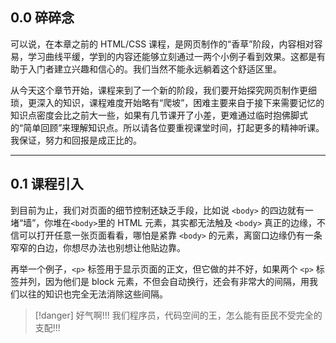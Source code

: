 ## 0.0 碎碎念
可以说，在本章之前的 HTML/CSS 课程，是网页制作的“香草”阶段，内容相对容易，学习曲线平缓，学到的内容还能够立刻通过一两个小例子看到效果。这都是有助于入门者建立兴趣和信心的。我们当然不能永远躺着这个舒适区里。

从今天这个章节开始，课程来到了一个新的阶段，我们要开始探究网页制作更细琐，更深入的知识，课程难度开始略有“爬坡”，困难主要来自于接下来需要记忆的知识点密度会比之前大一些，如果有几节课开了小差，更难通过临时抱佛脚式的“简单回顾”来理解知识点。所以请各位要重视课堂时间，打起更多的精神听课。我保证，努力和回报是成正比的。
___
## 0.1 课程引入

到目前为止，我们对页面的细节控制还缺乏手段，比如说 `<body>` 的四边就有一堵“墙”，你堆在`<body>`里的 HTML 元素，其实都无法触及 `<body>` 真正的边缘，不信可以打开任意一张页面看看，哪怕是紧靠 `<body>` 的元素，离窗口边缘仍有一条窄窄的白边，你想尽办法也别想让他贴边靠。

再举一个例子，`<p>` 标签用于显示页面的正文，但它做的并不好，如果两个 `<p>` 标签并列，因为他们是 block 元素，不但会自动换行，还会有非常大的间隔，用我们以往的知识也完全无法消除这些间隔。

>[!danger] 好气啊!!!
> 我们程序员，代码空间的王，怎么能有臣民不受完全的支配!!!
